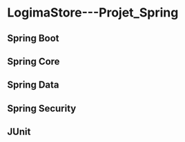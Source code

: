 # LogimaStore---Projet_Spring
## Spring Boot
## Spring Core
## Spring Data
## Spring Security 
## JUnit
